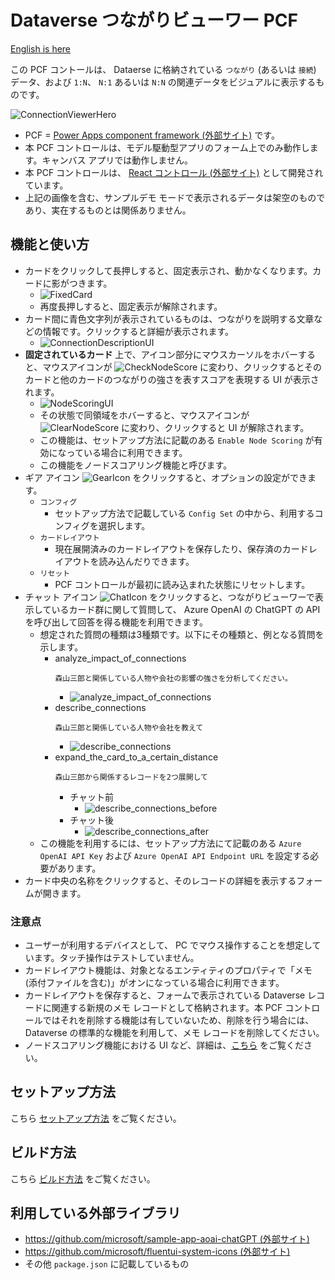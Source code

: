 # Dataverse つながりビューワー PCF

[English is here](./README.md)

この PCF コントールは、 Dataerse に格納されている `つながり` (あるいは `接続`) データ、および `1:N`、 `N:1` あるいは `N:N` の関連データをビジュアルに表示するものです。

![ConnectionViewerHero](./Images/ConnectionViewerHero.ja.png)

- PCF = [Power Apps component framework (外部サイト)](https://learn.microsoft.com/ja-jp/power-apps/developer/component-framework/overview) です。
- 本 PCF コントロールは、モデル駆動型アプリのフォーム上でのみ動作します。キャンバス アプリでは動作しません。
- 本 PCF コントロールは、 [React コントロール (外部サイト)](https://learn.microsoft.com/ja-jp/power-apps/developer/component-framework/react-controls-platform-libraries) として開発されています。
- 上記の画像を含む、サンプルデモ モードで表示されるデータは架空のものであり、実在するものとは関係ありません。

## 機能と使い方

- カードをクリックして長押しすると、固定表示され、動かなくなります。カードに影がつきます。
  - ![FixedCard](./Images/FixedCard.ja.png)
  - 再度長押しすると、固定表示が解除されます。
- カード間に青色文字列が表示されているものは、つながりを説明する文章などの情報です。クリックすると詳細が表示されます。
  - ![ConnectionDescriptionUI](./Images/ConnectionDescriptionUI.ja.png)
- **固定されているカード** 上で、アイコン部分にマウスカーソルをホバーすると、マウスアイコンが ![CheckNodeScore](./ConnectionViewer/src/assets/CheckNodeScore32x32.png) に変わり、クリックするとそのカードと他のカードのつながりの強さを表すスコアを表現する UI が表示されます。
  - ![NodeScoringUI](./Images/NodeScoringUI.ja.png)
  - その状態で同領域をホバーすると、マウスアイコンが ![ClearNodeScore](./ConnectionViewer/src/assets/ClearNodeScore32x32.png) に変わり、クリックすると UI が解除されます。
  - この機能は、セットアップ方法に記載のある `Enable Node Scoring` が有効になっている場合に利用できます。
  - この機能をノードスコアリング機能と呼びます。
- ギア アイコン ![GearIcon](./Images/GearIcon.png) をクリックすると、オプションの設定ができます。
  - `コンフィグ`
    - セットアップ方法で記載している `Config Set` の中から、利用するコンフィグを選択します。
  - `カードレイアウト`
    - 現在展開済みのカードレイアウトを保存したり、保存済のカードレイアウトを読み込んだりできます。
  - `リセット`
    - PCF コントロールが最初に読み込まれた状態にリセットします。
- チャット アイコン ![ChatIcon](./Images/ChatIcon.png)  をクリックすると、つながりビューワーで表示しているカード群に関して質問して、 Azure OpenAI の ChatGPT の API を呼び出して回答を得る機能を利用できます。
  - 想定された質問の種類は3種類です。以下にその種類と、例となる質問を示します。
    - analyze_impact_of_connections
      ```text
      森山三郎と関係している人物や会社の影響の強さを分析してください。
      ```
      - ![analyze_impact_of_connections](./Images/analyze_impact_of_connections.ja.png)
    - describe_connections
      ```text
      森山三郎と関係している人物や会社を教えて
      ```
      - ![describe_connections](./Images/describe_connections.ja.png)
    - expand_the_card_to_a_certain_distance
      ```text
      森山三郎から関係するレコードを2つ展開して
      ```
      - チャット前
        - ![describe_connections_before](./Images/describe_connections_before.ja.png)
      - チャット後
        - ![describe_connections_after](./Images/describe_connections_after.ja.png)
  - この機能を利用するには、セットアップ方法にて記載のある `Azure OpenAI API Key` および `Azure OpenAI API Endpoint URL` を設定する必要があります。
- カード中央の名称をクリックすると、そのレコードの詳細を表示するフォームが開きます。  

### 注意点

- ユーザーが利用するデバイスとして、 PC でマウス操作することを想定しています。タッチ操作はテストしていません。
- カードレイアウト機能は、対象となるエンティティのプロパティで「メモ (添付ファイルを含む)」がオンになっている場合に利用できます。
- カードレイアウトを保存すると、フォームで表示されている Dataverse レコードに関連する新規のメモ レコードとして格納されます。本 PCF コントロールではそれを削除する機能は有していないため、削除を行う場合には、 Dataverse の標準的な機能を利用して、メモ レコードを削除してください。
- ノードスコアリング機能における UI など、詳細は、[こちら](./Docs/NodeScoring.ja.md) をご覧ください。

## セットアップ方法

こちら [セットアップ方法](./Docs/HowToSetUp.ja.md) をご覧ください。

## ビルド方法

こちら [ビルド方法](./Docs/HowToBuild.ja.md) をご覧ください。

## 利用している外部ライブラリ

- [https://github.com/microsoft/sample-app-aoai-chatGPT (外部サイト)](https://github.com/microsoft/sample-app-aoai-chatGPT)
- [https://github.com/microsoft/fluentui-system-icons (外部サイト)](https://github.com/microsoft/fluentui-system-icons)
- その他 `package.json` に記載しているもの
